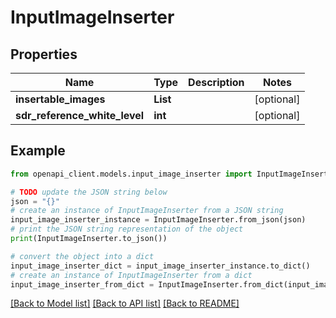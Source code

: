 # InputImageInserter


## Properties

Name | Type | Description | Notes
------------ | ------------- | ------------- | -------------
**insertable_images** | **List** |  | [optional] 
**sdr_reference_white_level** | **int** |  | [optional] 

## Example

```python
from openapi_client.models.input_image_inserter import InputImageInserter

# TODO update the JSON string below
json = "{}"
# create an instance of InputImageInserter from a JSON string
input_image_inserter_instance = InputImageInserter.from_json(json)
# print the JSON string representation of the object
print(InputImageInserter.to_json())

# convert the object into a dict
input_image_inserter_dict = input_image_inserter_instance.to_dict()
# create an instance of InputImageInserter from a dict
input_image_inserter_from_dict = InputImageInserter.from_dict(input_image_inserter_dict)
```
[[Back to Model list]](../README.md#documentation-for-models) [[Back to API list]](../README.md#documentation-for-api-endpoints) [[Back to README]](../README.md)


